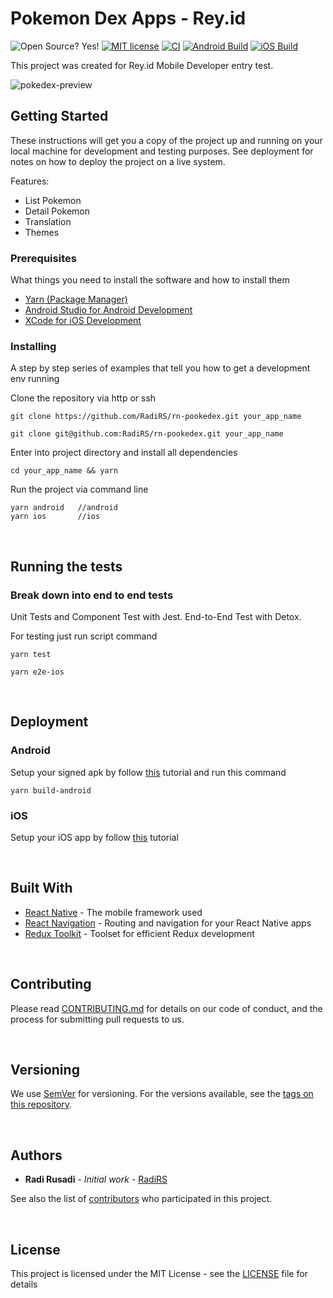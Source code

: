 # Pokemon Dex Apps - Rey.id

![Open Source? Yes!](https://badgen.net/badge/Open%20Source%20%3F/Yes%21/blue?icon=github)
[![MIT license](https://img.shields.io/badge/License-MIT-blue.svg)](LICENSE)
[![CI](https://github.com/RadiRS/rn-pookedex/actions/workflows/ci.yml/badge.svg)](https://github.com/RadiRS/rn-pookedex/actions/workflows/ci.yml)
[![Android Build](https://github.com/RadiRS/rn-pookedex/actions/workflows/android-build.yml/badge.svg)](https://github.com/RadiRS/rn-pookedex/actions/workflows/android-build.yml)
[![iOS Build](https://github.com/RadiRS/rn-pookedex/actions/workflows/ios-build.yml/badge.svg)](https://github.com/RadiRS/rn-pookedex/actions/workflows/ios-build.yml)

This project was created for Rey.id Mobile Developer entry test.

![pokedex-preview](preview.gif)

## Getting Started

These instructions will get you a copy of the project up and running on your local machine for development and testing purposes. See deployment for notes on how to deploy the project on a live system.

Features:

- List Pokemon
- Detail Pokemon
- Translation
- Themes

### Prerequisites

What things you need to install the software and how to install them

- [Yarn (Package Manager)](https://yarnpkg.com)
- [Android Studio for Android Development](https://developer.android.com/studio)
- [XCode for iOS Development](https://developer.apple.com/xcode/)

### Installing

A step by step series of examples that tell you how to get a development env running

Clone the repository via http or ssh

```
git clone https://github.com/RadiRS/rn-pookedex.git your_app_name
```

```
git clone git@github.com:RadiRS/rn-pookedex.git your_app_name
```

Enter into project directory and install all dependencies

```
cd your_app_name && yarn
```

Run the project via command line

```
yarn android   //android
yarn ios       //ios
```

<p>&nbsp;</p>

## Running the tests

### Break down into end to end tests

Unit Tests and Component Test with Jest. End-to-End Test with Detox.

For testing just run script command

```
yarn test
```

```
yarn e2e-ios
```

<p>&nbsp;</p>

## Deployment

### Android

Setup your signed apk by follow [this](https://facebook.github.io/react-native/docs/signed-apk-android) tutorial and run this command

```
yarn build-android
```

### iOS

Setup your iOS app by follow [this](https://reactnative.dev/docs/publishing-to-app-store) tutorial

<p>&nbsp;</p>

## Built With

- [React Native](https://facebook.github.io/react-native/) - The mobile framework used
- [React Navigation](https://reactnavigation.org/) - Routing and navigation for your React Native apps
- [Redux Toolkit](https://redux-toolkit.js.org) - Toolset for efficient Redux development

<p>&nbsp;</p>

## Contributing

Please read [CONTRIBUTING.md](CONTRIBUTING.md) for details on our code of conduct, and the process for submitting pull requests to us.

<p>&nbsp;</p>

## Versioning

We use [SemVer](http://semver.org/) for versioning. For the versions available, see the [tags on this repository](https://github.com/RadiRS/rn-pookedex/tags).

<p>&nbsp;</p>

## Authors

- **Radi Rusadi** - _Initial work_ - [RadiRS](https://github.com/RadiRS)

See also the list of [contributors](https://github.com/RadiRS/rn-pookedex/contributors) who participated in this project.

<p>&nbsp;</p>

## License

This project is licensed under the MIT License - see the [LICENSE](LICENSE) file for details
